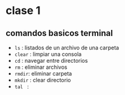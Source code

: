 # clase 1
## comandos basicos terminal
- ````ls```` : listados de un archivo de una carpeta
- ````clear```` : limpiar una consola
- ````cd```` : navegar entre directorios
- ````rm```` : eliminar archivos
- ````rmdir````: eliminar carpeta
- ````mkdir```` : clear directorio
- ````tal ```` :

